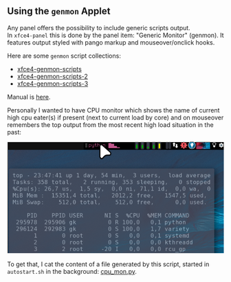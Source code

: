 Using the `genmon` Applet
-------------------------

Any panel offers the possibility to include generic scripts output.   
In `xfce4-panel` this is done by the panel item: "Generic Monitor" (genmon). It features output styled with pango markup and mouseover/onclick hooks.

Here are some `genmon` script collections:
- [xfce4-genmon-scripts](https://awesomeopensource.com/project/xtonousou/xfce4-genmon-scripts) 
- [xfce4-genmon-scripts-2](https://github.com/almaceleste/xfce4-genmon-scripts)
- [xfce4-genmon-scripts-3](https://github.com/levimake/xfce4-genmon-panel-scripts)

Manual is [here](https://docs.xfce.org/panel-plugins/xfce4-genmon-plugin/start#usage).

Personally I wanted to have CPU monitor which shows the name of current high cpu eater(s) if present (next to current load by core) and on mouseover remembers the top output from the most recent high load situation in the past:

![genmon.png](genmon.png)

To get that, I cat the content of a file generated by this script, started in `autostart.sh` in the background:
[cpu_mon.py](cpu_mon.py).


